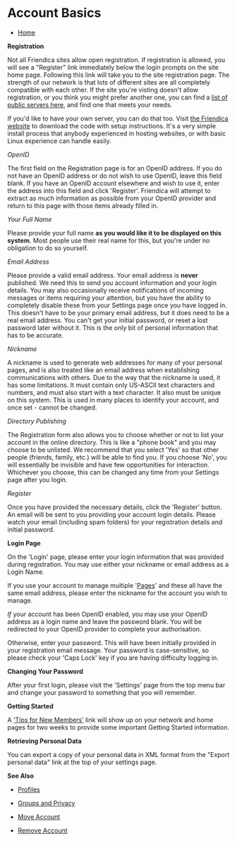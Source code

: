 Account Basics
==============

* [Home](help)

**Registration**

Not all Friendica sites allow open registration.
If registration is allowed, you will see a "Register" link immediately below the login prompts on the site home page.
Following this link will take you to the site registration page.
The strength of our network is that lots of different sites are all completely compatible with each other.
If the site you're visting doesn't allow registration, or you think you might prefer another one, you can find a <a href="http://dir.friendica.com/siteinfo">list of public servers here</a>, and find one that meets your needs.

If you'd like to have your own server, you can do that too.
Visit <a href="http://friendica.com/download">the Friendica website</a> to download the code with setup instructions.
It's a very simple install process that anybody experienced in hosting websites, or with basic Linux experience can handle easily.

*OpenID*

The first field on the Registration page is for an OpenID address.
If you do not have an OpenID address or do not wish to use OpenID, leave this field blank.
If you have an OpenID account elsewhere and wish to use it, enter the address into this field and click 'Register'.
Friendica will attempt to extract as much information as possible from your OpenID provider and return to this page with those items already filled in.

*Your Full Name*

Please provide your full name **as you would like it to be displayed on this system**.
Most people use their real name for this, but you're under no obligation to do so yourself.

*Email Address*

Please provide a valid email address.
Your email address is **never** published.
We need this to send you account information and your login details.
You may also occasionally receive notifications of incoming messages or items requiring your attention, but you have the ability to completely disable these from your Settings page once you have logged in.
This doesn't have to be your primary email address, but it does need to be a real email address.
You can't get your initial password, or reset a lost password later without it.
This is the only bit of personal information that has to be accurate.

*Nickname*

A nickname is used to generate web addresses for many of your personal pages, and is also treated like an email address when establishing communications with others.
Due to the way that the nickname is used, it has some limitations. 
It must contain only US-ASCII text characters and numbers, and must also start with a text character.
It also must be unique on this system. 
This is used in many places to identify your account, and once set - cannot be changed.


*Directory Publishing*

The Registration form also allows you to choose whether or not to list your account in the online directory.
This is like a "phone book" and you may choose to be unlisted.
We recommend that you select 'Yes' so that other people (friends, family, etc.) will be able to find you.
If you choose 'No', you will essentially be invisible and have few opportunities for interaction.
Whichever you choose, this can be changed any time from your Settings page after you login. 

*Register*

Once you have provided the necessary details, click the 'Register' button.
An email will be sent to you providing your account login details.
Please watch your email (including spam folders) for your registration details and initial password. 

**Login Page**

On the 'Login' page, please enter your login information that was provided during registration.
You may use either your nickname or email address as a Login Name. 

If you use your account to manage multiple '[Pages](help/Pages)' and these all have the same email address, please enter the nickname for the account you wish to manage.

*If* your account has been OpenID enabled, you may use your OpenID address as a login name and leave the password blank.
You will be redirected to your OpenID provider to complete your authorisation. 

Otherwise, enter your password.
This will have been initially provided in your registration email message.
Your password is case-sensitive, so please check your 'Caps Lock' key if you are having difficulty logging in. 

**Changing Your Password**

After your first login, please visit the 'Settings' page from the top menu bar and change your password to something that you will remember.

**Getting Started**

A ['Tips for New Members'](newmember) link will show up on your network and home pages for two weeks to provide some important Getting Started information.

**Retrieving Personal Data**

You can export a copy of your personal data in XML format from the "Export personal data" link at the top of your settings page.


**See Also**

* [Profiles](help/Profiles)

* [Groups and Privacy](help/Groups-and-Privacy)

* [Move Account](help/Move-Account)

* [Remove Account](help/Remove-Account)

